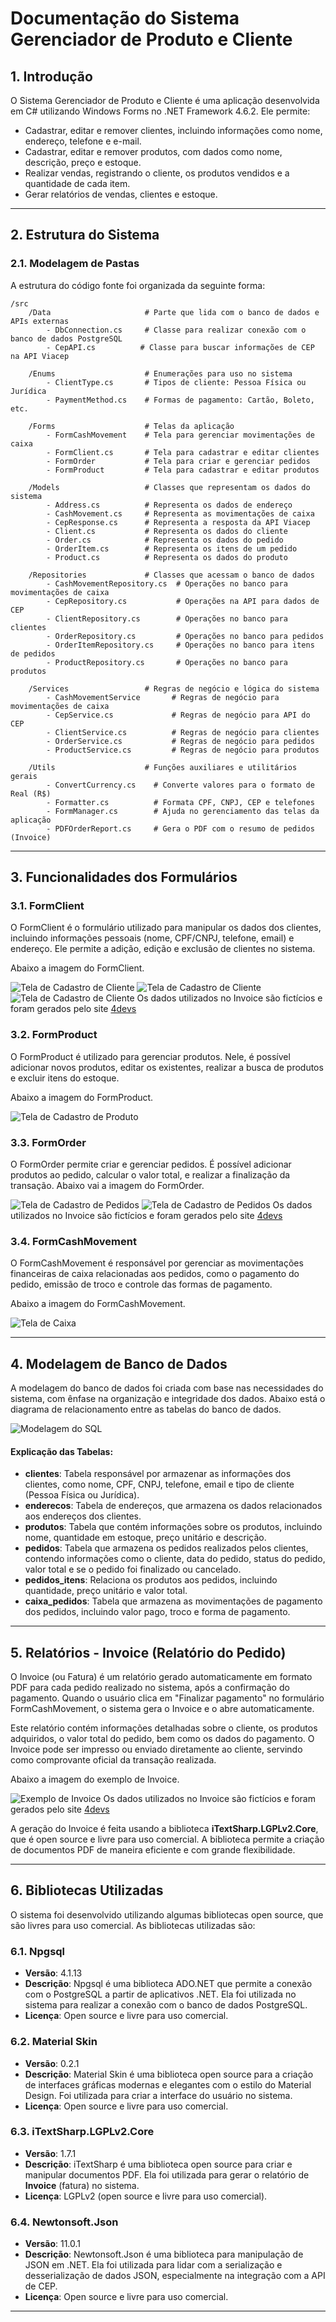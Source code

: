 # Documentação do Sistema Gerenciador de Produto e Cliente

## 1. Introdução

O Sistema Gerenciador de Produto e Cliente é uma aplicação desenvolvida em C# utilizando Windows Forms no .NET Framework 4.6.2. Ele permite:

- Cadastrar, editar e remover clientes, incluindo informações como nome, endereço, telefone e e-mail.
- Cadastrar, editar e remover produtos, com dados como nome, descrição, preço e estoque.
- Realizar vendas, registrando o cliente, os produtos vendidos e a quantidade de cada item.
- Gerar relatórios de vendas, clientes e estoque.

---

## 2. Estrutura do Sistema

### 2.1. Modelagem de Pastas

A estrutura do código fonte foi organizada da seguinte forma:

```
/src
    /Data                     # Parte que lida com o banco de dados e APIs externas
        - DbConnection.cs     # Classe para realizar conexão com o banco de dados PostgreSQL
        - CepAPI.cs          # Classe para buscar informações de CEP na API Viacep

    /Enums                    # Enumerações para uso no sistema
        - ClientType.cs       # Tipos de cliente: Pessoa Física ou Jurídica
        - PaymentMethod.cs    # Formas de pagamento: Cartão, Boleto, etc.

    /Forms                    # Telas da aplicação
        - FormCashMovement    # Tela para gerenciar movimentações de caixa
        - FormClient.cs       # Tela para cadastrar e editar clientes
        - FormOrder           # Tela para criar e gerenciar pedidos
        - FormProduct         # Tela para cadastrar e editar produtos

    /Models                   # Classes que representam os dados do sistema
        - Address.cs          # Representa os dados de endereço
        - CashMovement.cs     # Representa as movimentações de caixa
        - CepResponse.cs      # Representa a resposta da API Viacep
        - Client.cs           # Representa os dados do cliente
        - Order.cs            # Representa os dados do pedido
        - OrderItem.cs        # Representa os itens de um pedido
        - Product.cs          # Representa os dados do produto

    /Repositories             # Classes que acessam o banco de dados
        - CashMovementRepository.cs  # Operações no banco para movimentações de caixa
        - CepRepository.cs           # Operações na API para dados de CEP
        - ClientRepository.cs        # Operações no banco para clientes
        - OrderRepository.cs         # Operações no banco para pedidos
        - OrderItemRepository.cs     # Operações no banco para itens de pedidos
        - ProductRepository.cs       # Operações no banco para produtos

    /Services                 # Regras de negócio e lógica do sistema
        - CashMovementService       # Regras de negócio para movimentações de caixa
        - CepService.cs             # Regras de negócio para API do CEP
        - ClientService.cs          # Regras de negócio para clientes
        - OrderService.cs           # Regras de negócio para pedidos
        - ProductService.cs         # Regras de negócio para produtos

    /Utils                    # Funções auxiliares e utilitários gerais
        - ConvertCurrency.cs    # Converte valores para o formato de Real (R$)
        - Formatter.cs          # Formata CPF, CNPJ, CEP e telefones
        - FormManager.cs        # Ajuda no gerenciamento das telas da aplicação
        - PDFOrderReport.cs     # Gera o PDF com o resumo de pedidos (Invoice)

```

---

## 3. Funcionalidades dos Formulários

### 3.1. FormClient

O FormClient é o formulário utilizado para manipular os dados dos clientes, incluindo informações pessoais (nome, CPF/CNPJ, telefone, email) e endereço. Ele permite a adição, edição e exclusão de clientes no sistema. 

Abaixo a imagem do FormClient.

![Tela de Cadastro de Cliente](images/FormClient.png)
![Tela de Cadastro de Cliente](images/FormClient2.png)
![Tela de Cadastro de Cliente](images/FormClient3.png)
Os dados utilizados no Invoice são fictícios e foram gerados pelo site [4devs](https://www.4devs.com.br/)

### 3.2. FormProduct

O FormProduct é utilizado para gerenciar produtos. Nele, é possível adicionar novos produtos, editar os existentes, realizar a busca de produtos e excluir itens do estoque.

Abaixo a imagem do FormProduct.

![Tela de Cadastro de Produto](images/FormProduct.png)

### 3.3. FormOrder

O FormOrder permite criar e gerenciar pedidos. É possível adicionar produtos ao pedido, calcular o valor total, e realizar a finalização da transação. Abaixo vai a imagem do FormOrder.

![Tela de Cadastro de Pedidos](images/FormOrder.png)
![Tela de Cadastro de Pedidos](images/FormOrder2.png)
Os dados utilizados no Invoice são fictícios e foram gerados pelo site [4devs](https://www.4devs.com.br/)

### 3.4. FormCashMovement

O FormCashMovement é responsável por gerenciar as movimentações financeiras de caixa relacionadas aos pedidos, como o pagamento do pedido, emissão de troco e controle das formas de pagamento.

Abaixo a imagem do FormCashMovement.

![Tela de Caixa](images/FormCashMovement.png)

---

## 4. Modelagem de Banco de Dados

A modelagem do banco de dados foi criada com base nas necessidades do sistema, com ênfase na organização e integridade dos dados. Abaixo está o diagrama de relacionamento entre as tabelas do banco de dados.

![Modelagem do SQL](images/SQLModelagem.png)

#### Explicação das Tabelas:
- **clientes**: Tabela responsável por armazenar as informações dos clientes, como nome, CPF, CNPJ, telefone, email e tipo de cliente (Pessoa Física ou Jurídica).
- **enderecos**: Tabela de endereços, que armazena os dados relacionados aos endereços dos clientes.
- **produtos**: Tabela que contém informações sobre os produtos, incluindo nome, quantidade em estoque, preço unitário e descrição.
- **pedidos**: Tabela que armazena os pedidos realizados pelos clientes, contendo informações como o cliente, data do pedido, status do pedido, valor total e se o pedido foi finalizado ou cancelado.
- **pedidos_itens**: Relaciona os produtos aos pedidos, incluindo quantidade, preço unitário e valor total.
- **caixa_pedidos**: Tabela que armazena as movimentações de pagamento dos pedidos, incluindo valor pago, troco e forma de pagamento.

---

## 5. Relatórios - Invoice (Relatório do Pedido)

O Invoice (ou Fatura) é um relatório gerado automaticamente em formato PDF para cada pedido realizado no sistema, após a confirmação do pagamento. Quando o usuário clica em "Finalizar pagamento" no formulário FormCashMovement, o sistema gera o Invoice e o abre automaticamente.

Este relatório contém informações detalhadas sobre o cliente, os produtos adquiridos, o valor total do pedido, bem como os dados do pagamento. O Invoice pode ser impresso ou enviado diretamente ao cliente, servindo como comprovante oficial da transação realizada.

Abaixo a imagem do exemplo de Invoice.

![Exemplo de Invoice](images/Invoice.png)
Os dados utilizados no Invoice são fictícios e foram gerados pelo site [4devs](https://www.4devs.com.br/)

A geração do Invoice é feita usando a biblioteca **iTextSharp.LGPLv2.Core**, que é open source e livre para uso comercial. A biblioteca permite a criação de documentos PDF de maneira eficiente e com grande flexibilidade.

---

## 6. Bibliotecas Utilizadas

O sistema foi desenvolvido utilizando algumas bibliotecas open source, que são livres para uso comercial. As bibliotecas utilizadas são:

### 6.1. **Npgsql**
- **Versão**: 4.1.13
- **Descrição**: Npgsql é uma biblioteca ADO.NET que permite a conexão com o PostgreSQL a partir de aplicativos .NET. Ela foi utilizada no sistema para realizar a conexão com o banco de dados PostgreSQL.
- **Licença**: Open source e livre para uso comercial.

### 6.2. **Material Skin**
- **Versão**: 0.2.1
- **Descrição**: Material Skin é uma biblioteca open source para a criação de interfaces gráficas modernas e elegantes com o estilo do Material Design. Foi utilizada para criar a interface do usuário no sistema.
- **Licença**: Open source e livre para uso comercial.

### 6.3. **iTextSharp.LGPLv2.Core**
- **Versão**: 1.7.1
- **Descrição**: iTextSharp é uma biblioteca open source para criar e manipular documentos PDF. Ela foi utilizada para gerar o relatório de **Invoice** (fatura) no sistema.
- **Licença**: LGPLv2 (open source e livre para uso comercial).

### 6.4. **Newtonsoft.Json**
- **Versão**: 11.0.1
- **Descrição**: Newtonsoft.Json é uma biblioteca para manipulação de JSON em .NET. Ela foi utilizada para lidar com a serialização e desserialização de dados JSON, especialmente na integração com a API de CEP.
- **Licença**: Open source e livre para uso comercial.

---